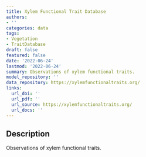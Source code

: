 ```yaml
---
title: Xylem Functional Trait Database
authors:
- ''
categories: data
tags:
- Vegetation
- TraitDatabase
draft: false
featured: false
date: '2022-06-24'
lastmod: '2022-06-24'
summary: Observations of xylem functional traits.
model_repository: ''
data_repository: https://xylemfunctionaltraits.org/
links:
  url_doi: ''
  url_pdf: ''
  url_source: https://xylemfunctionaltraits.org/
  url_docs: ''
---
```


## Description

Observations of xylem functional traits.

